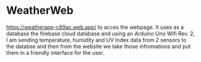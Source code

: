 # WeatherWeb
https://weatherapp-c89ac.web.app/ to acces the webpage.
It uses as a database the firebase cloud database and using an Arduino Uno Wifi Rev. 2, I am sending temperature, humidity and UV Index data from 2 sensors to the databse 
and then from the website we take those infromations and put them in a friendly interface for the user.
